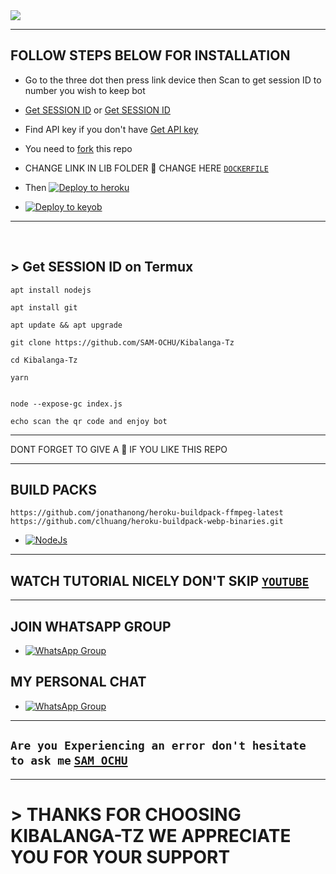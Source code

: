 <img src="https://github.com/SAM-OCHU/Kibalanga-Tz/src/1657381387663.png"/>

 <br>

___
##   FOLLOW STEPS BELOW FOR INSTALLATION

-  Go to the three dot then press link device then Scan to get session ID to number you wish to keep bot
- [Get SESSION ID]() or [Get SESSION ID]()
- Find API key if you don't have [Get API key](https://www.openai.com)

-  You need to [fork](https://github.com/SAM-OCHU/Kibalanga-Tz/fork) this repo

- CHANGE LINK IN LIB FOLDER 📂 CHANGE HERE [`DOCKERFILE`](https://github.com/SAM-OCHU/Kibalanga-Tz/edit/main/lib/Dockerfile)

- Then [![Deploy to heroku](https://www.herokucdn.com/deploy/button.svg)](https://heroku.com/deploy?template=https://github.com/zim-bot/zimbot-v4)
- [![Deploy to keyob](https://www.keyob.com/deploy/button.svg)](https://Kibalanga-Tz.rf.gd/Keyob.html)
 
---

<br>

## >  Get SESSION ID on Termux


``` 
apt install nodejs

apt install git

apt update && apt upgrade

git clone https://github.com/SAM-OCHU/Kibalanga-Tz
 
cd Kibalanga-Tz

yarn
 

node --expose-gc index.js

echo scan the qr code and enjoy bot

```
---

 DONT FORGET TO GIVE A  IF YOU LIKE THIS REPO

---



## BUILD PACKS

```
https://github.com/jonathanong/heroku-buildpack-ffmpeg-latest
https://github.com/clhuang/heroku-buildpack-webp-binaries.git

```

- [![NodeJs](https://img.shields.io/badge/Node.js-43853D?style=for-the-badge&logo=node.js&logoColor=white)](https://nodejs.org/en/)


---
## WATCH TUTORIAL NICELY DON'T SKIP [`YOUTUBE`](https://youtube.com/@sam_tech_tv)
---
 ## JOIN WHATSAPP GROUP

- [![WhatsApp Group](https://img.shields.io/badge/WhatsApp-25D366?style=for-the-badge&logo=whatsapp&logoColor=white)](https://chat.whatsapp.com/HKE17CHXhskLGprk2hhPZ0)

## MY PERSONAL CHAT

- [![WhatsApp Group](https://img.shields.io/badge/WhatsApp-25D366?style=for-the-badge&logo=whatsapp&logoColor=white)](https://wa.me/255699722149)<br>
---
##  ``` Are you Experiencing an error don't hesitate to ask me ``` [`SAM OCHU`](https://wa.me/255699722149)
---
# > THANKS FOR CHOOSING KIBALANGA-TZ WE APPRECIATE YOU FOR YOUR SUPPORT
 

>>>>>>>>
